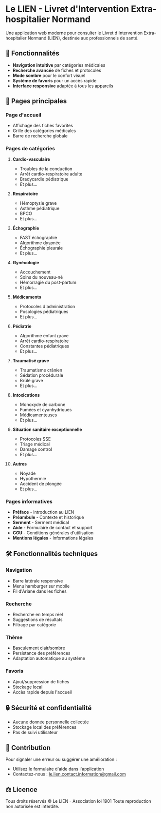 # Le LIEN - Livret d'Intervention Extra-hospitalier Normand

Une application web moderne pour consulter le Livret d'Intervention Extra-hospitalier Normand (LIEN), destinée aux professionnels de santé.

## 🌟 Fonctionnalités

- **Navigation intuitive** par catégories médicales
- **Recherche avancée** de fiches et protocoles
- **Mode sombre** pour le confort visuel
- **Système de favoris** pour un accès rapide
- **Interface responsive** adaptée à tous les appareils

## 📱 Pages principales

### Page d'accueil
- Affichage des fiches favorites
- Grille des catégories médicales
- Barre de recherche globale

### Pages de catégories
1. **Cardio-vasculaire**
   - Troubles de la conduction
   - Arrêt cardio-respiratoire adulte
   - Bradycardie pédiatrique
   - Et plus...

2. **Respiratoire**
   - Hémoptysie grave
   - Asthme pédiatrique
   - BPCO
   - Et plus...

3. **Échographie**
   - FAST échographie
   - Algorithme dyspnée
   - Échographie pleurale
   - Et plus...

4. **Gynécologie**
   - Accouchement
   - Soins du nouveau-né
   - Hémorragie du post-partum
   - Et plus...

5. **Médicaments**
   - Protocoles d'administration
   - Posologies pédiatriques
   - Et plus...

6. **Pédiatrie**
   - Algorithme enfant grave
   - Arrêt cardio-respiratoire
   - Constantes pédiatriques
   - Et plus...

7. **Traumatisé grave**
   - Traumatisme crânien
   - Sédation procédurale
   - Brûlé grave
   - Et plus...

8. **Intoxications**
   - Monoxyde de carbone
   - Fumées et cyanhydriques
   - Médicamenteuses
   - Et plus...

9. **Situation sanitaire exceptionnelle**
   - Protocoles SSE
   - Triage médical
   - Damage control
   - Et plus...

10. **Autres**
    - Noyade
    - Hypothermie
    - Accident de plongée
    - Et plus...

### Pages informatives
- **Préface** - Introduction au LIEN
- **Préambule** - Contexte et historique
- **Serment** - Serment médical
- **Aide** - Formulaire de contact et support
- **CGU** - Conditions générales d'utilisation
- **Mentions légales** - Informations légales

## 🛠 Fonctionnalités techniques

### Navigation
- Barre latérale responsive
- Menu hamburger sur mobile
- Fil d'Ariane dans les fiches

### Recherche
- Recherche en temps réel
- Suggestions de résultats
- Filtrage par catégorie

### Thème
- Basculement clair/sombre
- Persistance des préférences
- Adaptation automatique au système

### Favoris
- Ajout/suppression de fiches
- Stockage local
- Accès rapide depuis l'accueil

## 🔒 Sécurité et confidentialité

- Aucune donnée personnelle collectée
- Stockage local des préférences
- Pas de suivi utilisateur

## 📝 Contribution

Pour signaler une erreur ou suggérer une amélioration :
- Utilisez le formulaire d'aide dans l'application
- Contactez-nous : le.lien.contact.information@gmail.com

## ⚖️ Licence

Tous droits réservés © Le LIEN - Association loi 1901
Toute reproduction non autorisée est interdite.